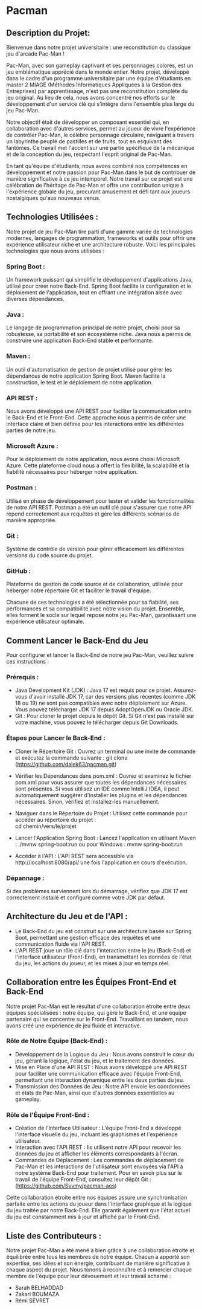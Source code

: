 # Pacman

## Description du Projet:

Bienvenue dans notre projet universitaire : une reconstitution du classique jeu d'arcade Pac-Man !

Pac-Man, avec son gameplay captivant et ses personnages colorés, est un jeu emblématique apprécié dans le monde entier. Notre projet, développé dans le cadre d'un programme universitaire par une équipe d'étudiants en master 2 MIAGE (Méthodes Informatiques Appliquées à la Gestion des Entreprises) par apprentissage, n'est pas une reconstitution complète du jeu original. Au lieu de cela, nous avons concentré nos efforts sur le développement d'un service clé qui s'intègre dans l'ensemble plus large du jeu Pac-Man.

Notre objectif était de développer un composant essentiel qui, en collaboration avec d'autres services, permet au joueur de vivre l'expérience de contrôler Pac-Man, le célèbre personnage circulaire, naviguant à travers un labyrinthe peuplé de pastilles et de fruits, tout en esquivant des fantômes. Ce travail met l'accent sur une partie spécifique de la mécanique et de la conception du jeu, respectant l'esprit original de Pac-Man.

En tant qu'équipe d'étudiants, nous avons combiné nos compétences en développement et notre passion pour Pac-Man dans le but de contribuer de manière significative à ce jeu intemporel. Notre travail sur ce projet est une célébration de l'héritage de Pac-Man et offre une contribution unique à l'expérience globale du jeu, procurant amusement et défi tant aux joueurs nostalgiques qu'aux nouveaux venus.



## Technologies Utilisées :

Notre projet de jeu Pac-Man tire parti d'une gamme variée de technologies modernes, langages de programmation, frameworks et outils pour offrir une expérience utilisateur riche et une architecture robuste. Voici les principales technologies que nous avons utilisées :

### Spring Boot : 
Un framework puissant qui simplifie le développement d'applications Java, utilisé pour créer notre Back-End. Spring Boot facilite la configuration et le déploiement de l'application, tout en offrant une intégration aisée avec diverses dépendances.

### Java : 
Le langage de programmation principal de notre projet, choisi pour sa robustesse, sa portabilité et son écosystème riche. Java nous a permis de construire une application Back-End stable et performante.

### Maven : 
Un outil d'automatisation de gestion de projet utilisé pour gérer les dépendances de notre application Spring Boot. Maven facilite la construction, le test et le déploiement de notre application.

### API REST : 
Nous avons développé une API REST pour faciliter la communication entre le Back-End et le Front-End. Cette approche nous a permis de créer une interface claire et bien définie pour les interactions entre les différentes parties de notre jeu.

### Microsoft Azure : 
Pour le déploiement de notre application, nous avons choisi Microsoft Azure. Cette plateforme cloud nous a offert la flexibilité, la scalabilité et la fiabilité nécessaires pour héberger notre application.

### Postman : 
Utilisé en phase de développement pour tester et valider les fonctionnalités de notre API REST. Postman a été un outil clé pour s'assurer que notre API répond correctement aux requêtes et gère les différents scénarios de manière appropriée.

### Git : 
Système de contrôle de version pour gérer efficacement les différentes versions du code source du projet.

### GitHub : 
Plateforme de gestion de code source et de collaboration, utilisée pour héberger notre répertoire Git et faciliter le travail d'équipe.


Chacune de ces technologies a été sélectionnée pour sa fiabilité, ses performances et sa compatibilité avec notre vision du projet. Ensemble, elles forment le socle sur lequel repose notre jeu Pac-Man, garantissant une expérience utilisateur optimale.



## Comment Lancer le Back-End du Jeu

Pour configurer et lancer le Back-End de notre jeu Pac-Man, veuillez suivre ces instructions :

### Prérequis :

- Java Development Kit (JDK) : Java 17 est requis pour ce projet. Assurez-vous d'avoir installé JDK 17, car des versions plus récentes (comme JDK 18 ou 19) ne sont pas compatibles avec notre déploiement sur Azure. Vous pouvez télécharger JDK 17 depuis AdoptOpenJDK ou Oracle JDK.
- Git : Pour cloner le projet depuis le dépôt Git. Si Git n'est pas installé sur votre machine, vous pouvez le télécharger depuis Git Downloads.

### Étapes pour Lancer le Back-End :

- Cloner le Répertoire Git : Ouvrez un terminal ou une invite de commande et exécutez la commande suivante :
            git clone (https://github.com/dalek63/pacman.git)
  
- Vérifier les Dépendances dans pom.xml : Ouvrez et examinez le fichier pom.xml pour vous assurer que toutes les dépendances nécessaires sont présentes. Si vous utilisez un IDE comme IntelliJ IDEA, il peut automatiquement suggérer d'installer les plugins et les dépendances nécessaires. Sinon, vérifiez et installez-les manuellement.

- Naviguer dans le Répertoire du Projet : Utilisez cette commande pour accéder au répertoire du projet :                   
                                          cd chemin/vers/le/projet

- Lancer l'Application Spring Boot : Lancez l'application en utilisant Maven :  ./mvnw spring-boot:run
                                                             ou pour Windows :   mvnw spring-boot:run

- Accéder à l'API : L'API REST sera accessible via http://localhost:8080/api/ une fois l'application en cours d'exécution.

### Dépannage :

Si des problèmes surviennent lors du démarrage, vérifiez que JDK 17 est correctement installé et configuré comme votre JDK par défaut.


## Architecture du Jeu et de l'API :

- Le Back-End du jeu est construit sur une architecture basée sur Spring Boot, permettant une gestion efficace des requêtes et une communication fluide via l'API REST.
- L'API REST joue un rôle clé dans l'interaction entre le jeu (Back-End) et l'interface utilisateur (Front-End), en transmettant les données de l'état du jeu, les actions du joueur, et les mises à jour en temps réel.



## Collaboration entre les Équipes Front-End et Back-End
Notre projet Pac-Man est le résultat d'une collaboration étroite entre deux équipes spécialisées : notre équipe, qui gère le Back-End, et une équipe partenaire qui se concentre sur le Front-End. Travaillant en tandem, nous avons créé une expérience de jeu fluide et interactive.

### Rôle de Notre Équipe (Back-End) :
- Développement de la Logique du Jeu : Nous avons construit le cœur du jeu, gérant la logique, l'état du jeu, et le traitement des données.
- Mise en Place d'une API REST : Nous avons développé une API REST pour faciliter une communication efficace avec l'équipe Front-End, permettant une interaction dynamique entre les deux parties du jeu.
- Transmission des Données de Jeu : Notre API envoie les coordonnées et états de Pac-Man, ainsi que d'autres données essentielles au gameplay.

### Rôle de l'Équipe Front-End :
- Création de l'Interface Utilisateur : L'équipe Front-End a développé l'interface visuelle du jeu, incluant les graphismes et l'expérience utilisateur.
- Interaction avec l'API REST : Ils utilisent notre API pour recevoir les données du jeu et afficher les éléments correspondants à l'écran.
- Commandes de Déplacement : Les commandes de déplacement de Pac-Man et les interactions de l'utilisateur sont envoyées via l'API à notre système Back-End pour traitement.
Pour en savoir plus sur le travail de l'équipe Front-End, consultez leur dépôt Git : (https://github.com/Svvmy/pacman-aos)

Cette collaboration étroite entre nos équipes assure une synchronisation parfaite entre les actions du joueur dans l'interface graphique et la logique du jeu traitée par notre Back-End. Elle garantit également que l'état actuel du jeu est constamment mis à jour et affiché par le Front-End.



## Liste des Contributeurs :

Notre projet Pac-Man a été mené à bien grâce à une collaboration étroite et équilibrée entre tous les membres de notre équipe. Chacun a apporté son expertise, ses idées et son énergie, contribuant de manière significative à chaque aspect du projet. Nous tenons à reconnaître et à remercier chaque membre de l'équipe pour leur dévouement et leur travail acharné :
- Sarah BELHADDAD
- Zakari BOUMAZA
- Rémi SEVRET









